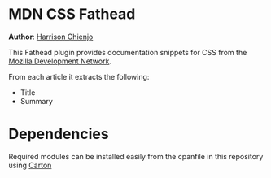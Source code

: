 MDN CSS Fathead
=====================

__Author__: [Harrison Chienjo](hhathersage@gmail.com)

This Fathead plugin provides documentation snippets for CSS from the
[Mozilla Development Network](https://developer.mozilla.org/en-US/docs/Web/CSS/Reference).

From each article it extracts the following:
  - Title
  - Summary

Dependencies
============
Required modules can be installed easily from the cpanfile in this repository using
[Carton](https://metacpan.org/pod/Carton)
